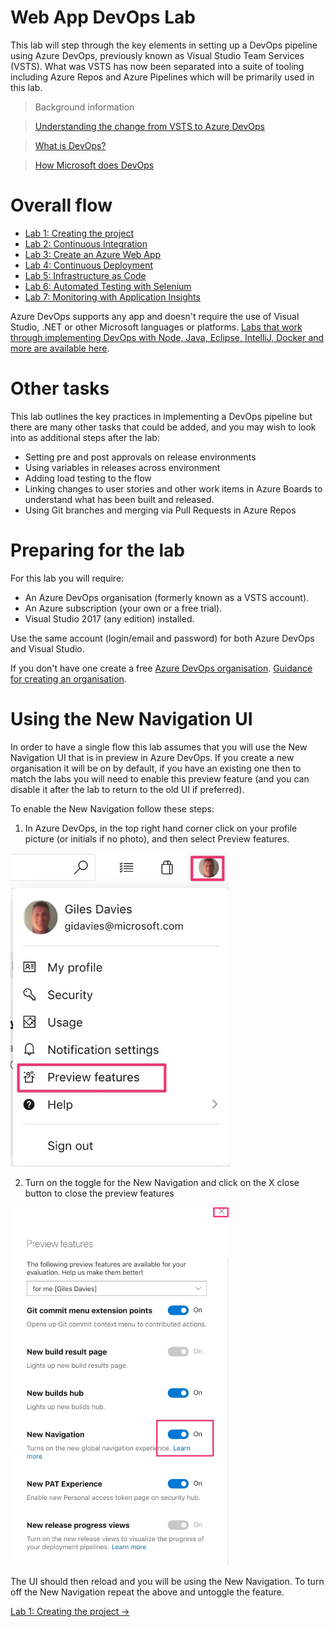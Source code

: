 # Web App DevOps Lab

This lab will step through the key elements in setting up a DevOps pipeline using Azure DevOps, previously known as Visual Studio Team Services (VSTS). What was VSTS has now been separated into a suite of tooling including Azure Repos and Azure Pipelines which will be primarily used in this lab.

>Background information

>[Understanding the change from VSTS to Azure DevOps](https://azure.microsoft.com/en-us/blog/introducing-azure-devops/)

>[What is DevOps?](https://www.visualstudio.com/learn/what-is-devops/)

>[How Microsoft does DevOps](https://www.visualstudio.com/learn/devops-at-microsoft/)

# Overall flow

- [Lab 1: Creating the project](https://github.com/gidavies/WebAppDevOpsLab/blob/master/DevOpsLab1.md)
- [Lab 2: Continuous Integration](https://github.com/gidavies/WebAppDevOpsLab/blob/master/DevOpsLab2.md)
- [Lab 3: Create an Azure Web App](https://github.com/gidavies/WebAppDevOpsLab/blob/master/DevOpsLab3.md)
- [Lab 4: Continuous Deployment](https://github.com/gidavies/WebAppDevOpsLab/blob/master/DevOpsLab4.md)
- [Lab 5: Infrastructure as Code](https://github.com/gidavies/WebAppDevOpsLab/blob/master/DevOpsLab5.md)
- [Lab 6: Automated Testing with Selenium](https://github.com/gidavies/WebAppDevOpsLab/blob/master/DevOpsLab6.md)
- [Lab 7: Monitoring with Application Insights](https://github.com/gidavies/WebAppDevOpsLab/blob/master/DevOpsLab7.md)

Azure DevOps supports any app and doesn't require the use of Visual Studio, .NET or other Microsoft languages or platforms. [Labs that work through implementing DevOps with Node, Java, Eclipse, IntelliJ, Docker and more are available here](https://www.azuredevopslabs.com/).

# Other tasks

This lab outlines the key practices in implementing a DevOps pipeline but there are many other tasks that could be added, and you may wish to look into as additional steps after the lab:
- Setting pre and post approvals on release environments
- Using variables in releases across environment
- Adding load testing to the flow
- Linking changes to user stories and other work items in Azure Boards to understand what has been built and released.
- Using Git branches and merging via Pull Requests in Azure Repos

# Preparing for the lab

For this lab you will require:

- An Azure DevOps organisation (formerly known as a VSTS account).
- An Azure subscription (your own or a free trial).
- Visual Studio 2017 (any edition) installed.

Use the same account (login/email and password) for both Azure DevOps and Visual Studio.

If you don't have one create a free [Azure DevOps organisation](http://dev.azure.com). [Guidance for creating an organisation](https://docs.microsoft.com/en-us/azure/devops/user-guide/sign-up-invite-teammates?view=vsts).

# Using the New Navigation UI

In order to have a single flow this lab assumes that you will use the New Navigation UI that is in preview in Azure DevOps. If you create a new organisation it will be on by default, if you have an existing one then to match the labs you will need to enable this preview feature (and you can disable it after the lab to return to the old UI if preferred).

To enable the New Navigation follow these steps:

1. In Azure DevOps, in the top right hand corner click on your profile picture (or initials if no photo), and then select Preview features.
<img src="images/Intro1.png" width="350"/>

2. Turn on the toggle for the New Navigation and click on the X close button to close the preview features
<img src="images/Intro2.png" width="350"/>

The UI should then reload and you will be using the New Navigation. To turn off the New Navigation repeat the above and untoggle the feature.

[Lab 1: Creating the project ->](https://github.com/gidavies/WebAppDevOpsLab/blob/master/DevOpsLab1.md)

